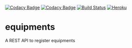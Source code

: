 [![Codacy Badge](https://api.codacy.com/project/badge/Grade/ef930c52be0c47d2a5ea17cab384c16c)](https://www.codacy.com/app/cindy-as/equipments?utm_source=github.com&utm_medium=referral&utm_content=cindysoares/equipments&utm_campaign=badger)
[![Codacy Badge](https://api.codacy.com/project/badge/Coverage/ef930c52be0c47d2a5ea17cab384c16c)](https://www.codacy.com/app/cindy-as/equipments?utm_source=github.com&utm_medium=referral&utm_content=cindysoares/equipments&utm_campaign=Badge_Coverage)
[![Build Status](https://travis-ci.org/cindysoares/Timezones.svg?branch=master)](https://travis-ci.org/cindysoares/equipments)
[![Heroku](http://heroku-badge.herokuapp.com/?app=equipments&style=flat&svg=1&root=v2.0/swagger-ui.html)](https://equipments.herokuapp.com/v2.0/swagger-ui.html)

# equipments
A REST API to register equipments
